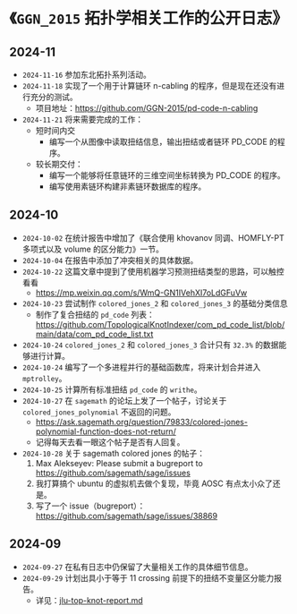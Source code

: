 # 《`GGN_2015` 拓扑学相关工作的公开日志》

## 2024-11

- `2024-11-16` 参加东北拓扑系列活动。
- `2024-11-18` 实现了一个用于计算链环 n-cabling 的程序，但是现在还没有进行充分的测试。
  - 项目地址：https://github.com/GGN-2015/pd-code-n-cabling
- `2024-11-21` 将来需要完成的工作：
  - 短时间内交
    - 编写一个从图像中读取扭结信息，输出扭结或者链环 PD_CODE 的程序。
  - 较长期交付：
    - 编写一个能够将任意链环的三维空间坐标转换为 PD_CODE 的程序。
    - 编写使用素链环构建非素链环数据库的程序。

## 2024-10

- `2024-10-02` 在统计报告中增加了《联合使用 khovanov 同调、HOMFLY-PT 多项式以及 volume 的区分能力》一节。
- `2024-10-04` 在报告中添加了冲突相关的具体数据。
- `2024-10-22` 这篇文章中提到了使用机器学习预测扭结类型的思路，可以触控看看
  - https://mp.weixin.qq.com/s/WmQ-GN1IVehXI7oLdGFuVw
- `2024-10-23` 尝试制作 `colored_jones_2` 和 `colored_jones_3` 的基础分类信息
  - 制作了复合扭结的 `pd_code` 列表：https://github.com/TopologicalKnotIndexer/com_pd_code_list/blob/main/data/com_pd_code_list.txt
- `2024-10-24` `colored_jones_2` 和 `colored_jones_3` 合计只有 `32.3%` 的数据能够进行计算。
- `2024-10-24` 编写了一个多进程并行的基础函数库，将来计划合并进入 `mptrolley`。
- `2024-10-25` 计算所有标准扭结 `pd_code` 的 `writhe`。
- `2024-10-27` 在 `sagemath` 的论坛上发了一个帖子，讨论关于 `colored_jones_polynomial` 不返回的问题。
  - https://ask.sagemath.org/question/79833/colored-jones-polynomial-function-does-not-return/
  - 记得每天去看一眼这个帖子是否有人回复。
- `2024-10-28` 关于 sagemath colored jones 的帖子：
  1. Max Alekseyev: Please submit a bugreport to https://github.com/sagemath/sage/issues
  2. 我打算搞个 ubuntu 的虚拟机去做个复现，毕竟 AOSC 有点太小众了还是。
  3. 写了一个 issue（bugreport）：https://github.com/sagemath/sage/issues/38869

## 2024-09

- `2024-09-27` 在私有日志中仍保留了大量相关工作的具体细节信息。
- `2024-09-29` 计划出具小于等于 11 crossing 前提下的扭结不变量区分能力报告。
  - 详见：[jlu-top-knot-report.md](../../data/other-work/jlu-top-knot-report.md)

